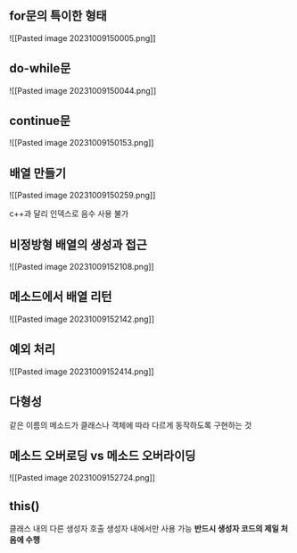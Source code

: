 ## for문의 특이한 형태
![[Pasted image 20231009150005.png]]
## do-while문
![[Pasted image 20231009150044.png]]
## continue문
![[Pasted image 20231009150153.png]]
## 배열 만들기
![[Pasted image 20231009150259.png]]

c++과 달리 인덱스로 음수 사용 불가
## 비정방형 배열의 생성과 접근
![[Pasted image 20231009152108.png]]
## 메소드에서 배열 리턴
![[Pasted image 20231009152142.png]]
## 예외 처리
![[Pasted image 20231009152414.png]]
## 다형성
같은 이름의 메소드가 클래스나 객체에 따라 다르게 동작하도록 구현하는 것
## 메소드 오버로딩 vs 메소드 오버라이딩
![[Pasted image 20231009152724.png]]
## this()
클래스 내의 다른 생성자 호출
생성자 내에서만 사용 가능
**반드시 생성자 코드의 제일 처음에 수행**





